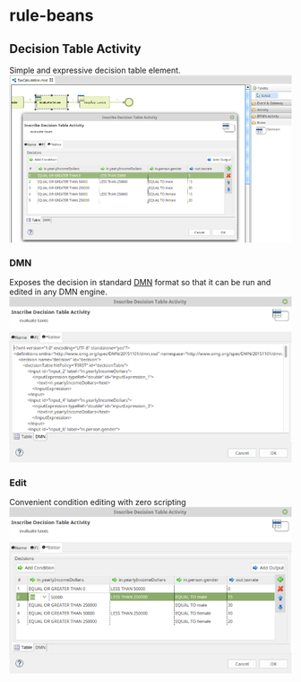 # rule-beans

## Decision Table Activity
Simple and expressive decision table element. 
![Process with Decision Table](samples/screenshots/decisionTableInAction.png)

### DMN
Exposes the decision in standard [DMN](http://www.omg.org/spec/DMN/) format so that it can be run and edited in any DMN engine.
![DMN XML](samples/screenshots/decisionActivity_dmnTab.png)

### Edit
Convenient condition editing with zero scripting
![Condition Editing](samples/screenshots/decisionTable_editCondition.png)
